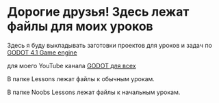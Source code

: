 # Дорогие друзья! Здесь лежат файлы для моих уроков
Здесь я буду выкладывать заготовки проектов для уроков и задач по [GODOT 4.1 Game engine](https://godotengine.org/) 

для моего YouTube канала [GODOT для всех](https://www.youtube.com/@GODOTru)

В папке Lessons лежат файлы к обычным урокам.

В папке Noobs Lessons лежат файлы к начальным урокам.